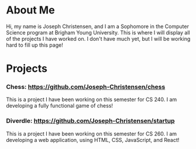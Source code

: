 # About Me

Hi, my name is Joseph Christensen, and I am a Sophomore in the Computer Science program at Brigham Young University. This is where I will display all of the projects I have worked on. I don't have much yet, but I will be working hard to fill up this page!

# Projects

### Chess: https://github.com/Joseph-Christensen/chess

This is a project I have been working on this semester for CS 240. I am developing a fully functional game of chess!

### Diverdle: https://github.com/Joseph-Christensen/startup

This is a project I have been working on this semester for CS 260. I am developing a web application, using HTML, CSS, JavaScript, and React!
